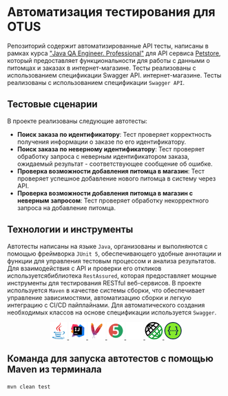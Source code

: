 # Автоматизация тестирования для OTUS

Репозиторий содержит автоматизированные API тесты, написаны в рамках
курса ["Java QA Engineer. Professional"](https://otus.ru/lessons/java-qa-pro/) для API сервиса [Petstore](https://petstore.swagger.io/), который
предоставляет функциональности для работы с данными о питомцах и заказах в
интернет-магазине. Тесты реализованы с использованием спецификации Swagger API.
интернет-магазине. Тесты реализованы с использованием спецификации `Swagger API`.

## Тестовые сценарии

В проекте реализованы следующие автотесты:

- **Поиск заказа по идентификатору**: Тест проверяет корректность получения информации о заказе по его идентификатору.
- **Поиск заказа по неверному идентификатору**: Тест проверяет обработку запроса с неверным идентификатором заказа,
  ожидаемый результат - соответствующее сообщение об ошибке.
- **Проверка возможности добавления питомца в магазин**: Тест проверяет успешное добавление нового питомца в систему
  через API.
- **Проверка возможности добавления питомца в магазин с неверным запросом**: Тест проверяет обработку некорректного
  запроса на добавление питомца.

## Технологии и инструменты

Автотесты написаны на языке `Java`, организованы и выполняются с помощью фреймворка `JUnit 5`, обеспечивающего удобные
аннотации и функции для управления тестовым процессом и анализа результатов.
Для взаимодействия с API и проверки его откликов используетсябиблиотека `RestAssured`, которая предоставляет мощные
инструменты для тестирования RESTful веб-сервисов.
В проекте используется `Maven` в качестве системы сборки, что обеспечивает управление зависимостями, автоматизацию
сборки и легкую интеграцию с CI/CD пайплайнами. Для автоматического создания необходимых классов на основе спецификации
используется `Swagger`.

<p align="center">
    <a href="https://www.java.com/">
      <img width="8%" title="Java" src="src/main/resources/media/java-original.svg" alt="java">
    </a>
    <a href="https://www.jetbrains.com/">
      <img width="8%" title="IntelliJ IDEA" src="src/main/resources/media/Idea.svg" alt="IntelliJ IDEA">
    </a>
    <a href="https://maven.apache.org/">
      <img width="8%" title="Maven" src="src/main/resources/media/ApacheMaven.svg" alt="Maven">
    </a>
    <a href="https://junit.org/junit5/">
      <img width="8%" title="JUnit5" src="src/main/resources/media/Junit5.svg" alt="JUnit5">
    </a>
    <a href="https://github.com/">
      <img width="8%" title="GitHub" src="src/main/resources/media/github-mark-white.svg" alt="GitHub">
    </a>
    <a href="https://rest-assured.io/">
      <img width="8%" title="Rest Assured" src="src/main/resources/media/rest-assured.png" alt="Rest Assured">
    </a>
    <a href="https://swagger.io/">
      <img width="8%" title="Swagger" src="src/main/resources/media/Swagger.svg" alt="Swagger">
    </a>
</p>

## Команда для запуска автотестов с помощью Maven из терминала 
`mvn clean test`

